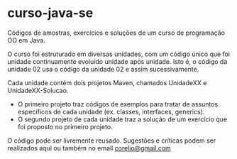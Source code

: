 # curso-java-se
Códigos de amostras, exercícios e soluções de um curso de programação OO em Java.

O curso foi estruturado em diversas unidades, com um código único que foi  unidade continuamente evoluído unidade após unidade. Isto é, o código da unidade 02 usa o código da unidade 02 e assim sucessivamente. 

Cada unidade contém dois projetos Maven, chamados UnidadeXX e UnidadeXX-Solucao. 
- O primeiro projeto traz códigos de exemplos para tratar de assuntos específicos de cada unidade (ex. classes, interfaces, generics). 
- O segundo projeto de cada unidade traz a solução de um exercício que foi proposto no primeiro projeto.

O código pode ser livremente reusado. Sugestões e críticas podem ser realizados aqui ou também no email corelio@gmail.com


